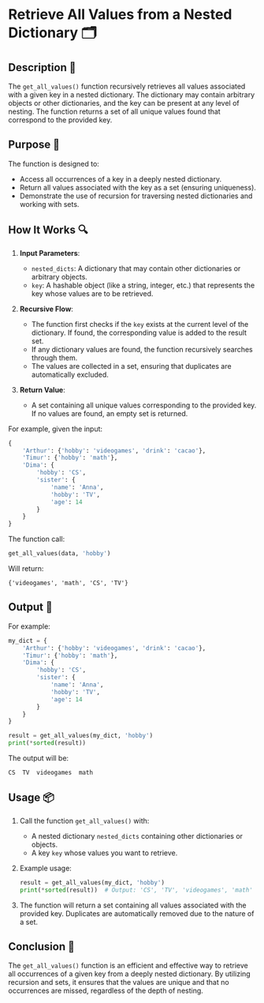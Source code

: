 # Retrieve All Values from a Nested Dictionary 🗂️

## Description 📝

The `get_all_values()` function recursively retrieves all values associated with a given key in a nested dictionary.
The dictionary may contain arbitrary objects or other dictionaries, and the key can be present at any level of nesting.
The function returns a set of all unique values found that correspond to the provided key.

## Purpose 🎯

The function is designed to:

-   Access all occurrences of a key in a deeply nested dictionary.
-   Return all values associated with the key as a set (ensuring uniqueness).
-   Demonstrate the use of recursion for traversing nested dictionaries and working with sets.

## How It Works 🔍

1. **Input Parameters**:

    - `nested_dicts`: A dictionary that may contain other dictionaries or arbitrary objects.
    - `key`: A hashable object (like a string, integer, etc.) that represents the key whose values are to be retrieved.

2. **Recursive Flow**:

    - The function first checks if the `key` exists at the current level of the dictionary. If found, the corresponding value is added to the result set.
    - If any dictionary values are found, the function recursively searches through them.
    - The values are collected in a set, ensuring that duplicates are automatically excluded.

3. **Return Value**:
    - A set containing all unique values corresponding to the provided key. If no values are found, an empty set is returned.

For example, given the input:

```python
{
    'Arthur': {'hobby': 'videogames', 'drink': 'cacao'},
    'Timur': {'hobby': 'math'},
    'Dima': {
        'hobby': 'CS',
        'sister': {
            'name': 'Anna',
            'hobby': 'TV',
            'age': 14
        }
    }
}
```

The function call:

```python
get_all_values(data, 'hobby')
```

Will return:

```
{'videogames', 'math', 'CS', 'TV'}
```

## Output 📜

For example:

```python
my_dict = {
    'Arthur': {'hobby': 'videogames', 'drink': 'cacao'},
    'Timur': {'hobby': 'math'},
    'Dima': {
        'hobby': 'CS',
        'sister': {
            'name': 'Anna',
            'hobby': 'TV',
            'age': 14
        }
    }
}

result = get_all_values(my_dict, 'hobby')
print(*sorted(result))
```

The output will be:

```
CS  TV  videogames  math
```

## Usage 📦

1. Call the function `get_all_values()` with:

    - A nested dictionary `nested_dicts` containing other dictionaries or objects.
    - A key `key` whose values you want to retrieve.

2. Example usage:

    ```python
    result = get_all_values(my_dict, 'hobby')
    print(*sorted(result))  # Output: 'CS', 'TV', 'videogames', 'math'
    ```

3. The function will return a set containing all values associated with the provided key. Duplicates are automatically removed due to the nature of a set.

## Conclusion 🚀

The `get_all_values()` function is an efficient and effective way to retrieve all occurrences of a given key from a deeply nested dictionary.
By utilizing recursion and sets, it ensures that the values are unique and that no occurrences are missed, regardless of the depth of nesting.
